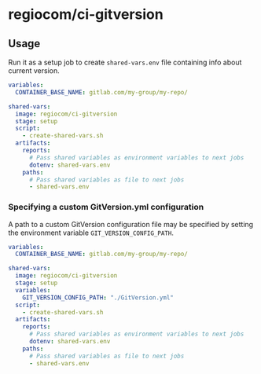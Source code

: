 # regiocom/ci-gitversion

## Usage

Run it as a setup job to create `shared-vars.env` file containing info about current version.

```yaml
variables:
  CONTAINER_BASE_NAME: gitlab.com/my-group/my-repo/

shared-vars:
  image: regiocom/ci-gitversion
  stage: setup
  script:
    - create-shared-vars.sh
  artifacts:
    reports:
      # Pass shared variables as environment variables to next jobs
      dotenv: shared-vars.env
    paths:
      # Pass shared variables as file to next jobs
      - shared-vars.env
```

### Specifying a custom GitVersion.yml configuration

A path to a custom GitVersion configuration file may be specified by setting the environment variable 
`GIT_VERSION_CONFIG_PATH`.

```yaml
variables:
  CONTAINER_BASE_NAME: gitlab.com/my-group/my-repo/

shared-vars:
  image: regiocom/ci-gitversion
  stage: setup
  variables: 
    GIT_VERSION_CONFIG_PATH: "./GitVersion.yml"
  script:
    - create-shared-vars.sh
  artifacts:
    reports:
      # Pass shared variables as environment variables to next jobs
      dotenv: shared-vars.env
    paths:
      # Pass shared variables as file to next jobs
      - shared-vars.env
```